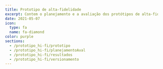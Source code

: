 ```yaml
---
title: Prototipo de alta-fidelidade
excerpt: Contem o planejamento e a avaliação dos protótipos de alta-fidelidade.
date: 2021-05-07
icon:
  type: fa
  name: fa-diamond
color: purple
sections:
  - /prototipo_hi-fi/prototipo
  - /prototipo_hi-fi/planejamentoAval
  - /prototipo_hi-fi/resultados
  - /prototipo_hi-fi/versionamento
---
```

